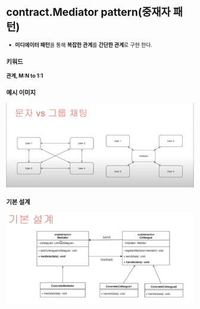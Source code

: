 # contract.Mediator pattern(중재자 패턴)

- <b>미디에이터 패턴</b>을 통해 <b>복잡한 관계</b>를 <b>간단한 관계</b>로 구현 한다.

### 키워드
<b>관계, M:N to 1:1</b>

### 예시 이미지
<img src="img/mediator%20pattern.png">

### 기본 설계
<img src="img/mediator%20pattern%20basic%20design.png">
